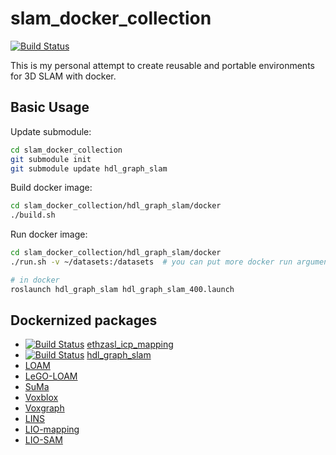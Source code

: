 # slam_docker_collection

[![Build Status](https://travis-ci.org/koide3/slam_docker_collection.svg?branch=master)](https://travis-ci.org/koide3/slam_docker_collection)

This is my personal attempt to create reusable and portable environments for 3D SLAM with docker.

## Basic Usage

Update submodule:
```bash
cd slam_docker_collection
git submodule init
git submodule update hdl_graph_slam
```

Build docker image:
```bash
cd slam_docker_collection/hdl_graph_slam/docker
./build.sh
```

Run docker image:
```bash
cd slam_docker_collection/hdl_graph_slam/docker
./run.sh -v ~/datasets:/datasets  # you can put more docker run arguments here

# in docker
roslaunch hdl_graph_slam hdl_graph_slam_400.launch
```

## Dockernized packages
- [![Build Status](https://travis-ci.org/koide3/ethzasl_icp_mapping_docker.svg?branch=reintegrate%2Fmaster_into_indigo_devel)](https://travis-ci.org/koide3/ethzasl_icp_mapping_docker) [ethzasl_icp_mapping](https://github.com/ethz-asl/ethzasl_icp_mapping) 
- [![Build Status](https://travis-ci.org/koide3/hdl_graph_slam.svg?branch=master)](https://travis-ci.org/koide3/hdl_graph_slam) [hdl_graph_slam](https://github.com/koide3/hdl_graph_slam)
- [LOAM](https://github.com/laboshinl/loam_velodyne)
- [LeGO-LOAM](https://github.com/RobustFieldAutonomyLab/LeGO-LOAM)
- [SuMa](https://github.com/jbehley/SuMa)
- [Voxblox](https://github.com/ethz-asl/voxblox)
- [Voxgraph](https://github.com/ethz-asl/voxgraph)
- [LINS](https://github.com/ChaoqinRobotics/LINS---LiDAR-inertial-SLAM)
- [LIO-mapping](https://github.com/hyye/lio-mapping)
- [LIO-SAM](https://github.com/TixiaoShan/LIO-SAM)
